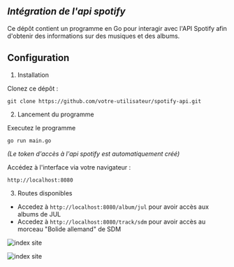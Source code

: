 ## *Intégration de l'api spotify*

Ce dépôt contient un programme en Go pour interagir avec l'API Spotify afin d'obtenir des informations sur des musiques et des albums.

## Configuration

1) Installation

Clonez ce dépôt :

```git clone https://github.com/votre-utilisateur/spotify-api.git```

2) Lancement du programme

Executez le programme

```go run main.go```

*(Le token d'accès à l'api spotify est automatiquement créé)*

Accédez à l'interface via votre navigateur :

```http://localhost:8080```

3) Routes disponibles

- Accedez à ```http://localhost:8080/album/jul``` pour avoir accès aux albums de JUL
- Accedez à ```http://localhost:8080/track/sdm``` pour avoir accès au morceau "Bolide allemand" de SDM

![index site](https://imgur.com/a/WzknSVu)

![index site](https://imgur.com/a/ivC1Rsr)

